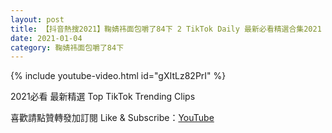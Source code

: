```yaml
---
layout: post
title: 【抖音熱搜2021】鞠婧祎面包嚼了84下 2 TikTok Daily 最新必看精選合集2021 01 04
date: 2021-01-04
category: 鞠婧祎面包嚼了84下
---
```


{% include youtube-video.html id="gXItLz82PrI" %}

2021必看 最新精選 Top TikTok Trending Clips

喜歡請點贊轉發加訂閱 Like & Subscribe：[YouTube](https://www.youtube.com/channel/UCAoR7VcanIPd04uEq_GIylA/videos)

